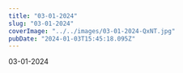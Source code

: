 ```yaml
---
title: "03-01-2024"
slug: "03-01-2024"
coverImage: "../../images/03-01-2024-QxNT.jpg"
pubDate: "2024-01-03T15:45:18.095Z"
---
```


03-01-2024
